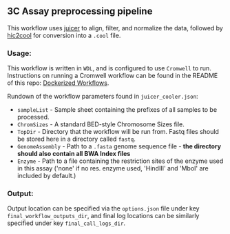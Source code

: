 ## 3C Assay preprocessing pipeline
This workflow uses [juicer](https://github.com/aidenlab/juicer) to align, filter, and normalize the data, followed by [hic2cool](https://github.com/4dn-dcic/hic2cool) for conversion into a `.cool` file.
### Usage:
This workflow is written in `WDL`, and is configured to use `Cromwell` to run. Instructions on running a Cromwell workflow can be found in the README of this repo: [Dockerized Workflows](https://github.com/faryabiLab/dockerize-workflows).

Rundown of the workflow parameters found in `juicer_cooler.json`:
* `sampleList` - Sample sheet containing the prefixes of all samples to be processed.
* `ChromSizes` - A standard BED-style Chromosome Sizes file.
* `TopDir` - Directory that the workflow will be run from. Fastq files should be stored here in a directory called `fastq`.
* `GenomeAssembly` - Path to a `.fasta` genome sequence file - **the directory should also contain all BWA Index files**
* `Enzyme` - Path to a file containing the restriction sites of the enzyme used in this assay ('none' if no res. enzyme used, 'HindIII' and 'MboI' are included by default.)

### Output:
Output location can be specified via the `options.json` file under key `final_workflow_outputs_dir`, and final log locations can be similarly specified under key `final_call_logs_dir`. 
